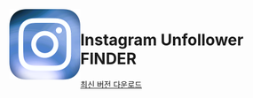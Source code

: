 <img align="left" src="https://raw.githubusercontent.com/galaxysollector/IUFINDER2024/main/logo.png" width="128" alt="IUFINDER logo">

# Instagram Unfollower FINDER

[최신 버전 다운로드](https://github.com/galaxysollector/IUFINDER2024/releases/latest)
